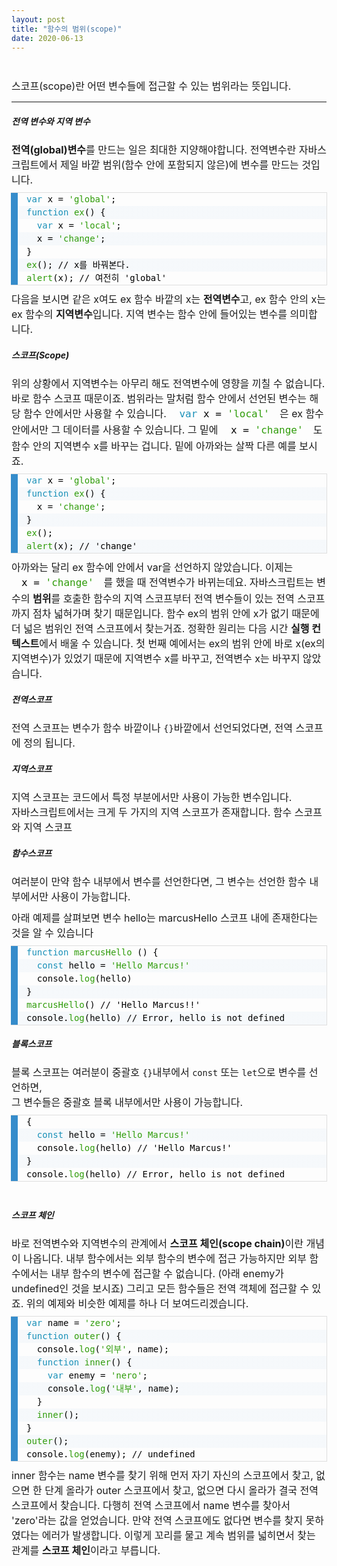 ```yaml
---
layout: post
title: "함수의 범위(scope)"
date: 2020-06-13
---
```


<style>
  p {
    margin: 10px 0  !important;
    font-size:16px;
    width:100% !important;
  }
  li {
    list-style-type : none;
  }
 
  textarea {
    background : none;
    width:100%;
    height: 122px;
    font-size:15px;
  }
  .inline {
    display: inline!important;
  }
  h5 { 
    width: 100% !important;
  }
</style>

<style>
pre[class*="language-"].line-numbers.line-numbers { padding-left: 0; }
pre[class*="language-"].line-numbers { position: relative; padding-left: 3.8em; counter-reset: linenumber; }
:not(pre) > code[class*="language-"], pre[class*="language-"] {background-color: #fdfdfd;-webkit-box-sizing: border-box;-moz-box-sizing: border-box;box-sizing: border-box;margin-bottom: 1em; }
pre[class*="language-"] { position: relative; margin: .5em 0; overflow: visible; padding: 0; }
code[class*="language-"], pre[class*="language-"] { color: black; background: none; font-family: Consolas, Monaco, 'Andale Mono', 'Ubuntu Mono', monospace; font-size: 1em; text-align: left; white-space: pre; word-spacing: normal; word-break: normal; word-wrap: normal; line-height: 1.5; -moz-tab-size: 4; -o-tab-size: 4; tab-size: 4; -webkit-hyphens: none; -moz-hyphens: none; -ms-hyphens: none; hyphens: none; }
pre[class*="language-"].line-numbers.line-numbers code { font-size:14px; }
pre[class*="language-"].line-numbers > code { position: relative; white-space: inherit; }
pre[class*="language-"]>code { position: relative; border-left: 10px solid #358ccb; box-shadow: -1px 0px 0px 0px #358ccb, 0px 0px 0px 1px #dfdfdf; background-color: #fdfdfd;  background-image: linear-gradient(transparent 50%, rgba(69, 142, 209, 0.04) 50%); background-size: 3em 3em; background-origin: content-box; background-attachment: local; font-size:14px;}
code[class*="language"] { max-height: inherit; height: inherit; padding: 0 1em; display: block; overflow: auto; }
pre[class*="language-"].line-numbers > code { position: relative; white-space: inherit; }
.token.selector, .token.attr-name, .token.string, .token.char, .token.function, .token.builtin, .token.inserted { color: #2f9c0a; }
.token.atrule, .token.attr-value, .token.keyword, .token.class-name { color: #1990b8; }
pre[class*="language-"]>code { position: relative; border-left: 10px solid #358ccb; box-shadow: -1px 0px 0px 0px #358ccb, 0px 0px 0px 1px #dfdfdf; background-color: #fdfdfd; background-image: linear-gradient(transparent 50%, rgba(69, 142, 209, 0.04) 50%); background-size: 3em 3em; background-origin: content-box; background-attachment: local;
}
</style>

<br>
<p>스코프(scope)란 어떤 변수들에 접근할 수 있는 범위라는 뜻입니다.</p>
<hr/>

<h5 style='width: 100%;'>전역 변수와 지역 변수</h5>

<p>
  <span>
     <strong>전역(global)변수</strong>를 만드는 일은 최대한 지양해야합니다. 전역변수란 자바스크립트에서 제일 바깥 범위(함수 안에 포함되지 않은)에 변수를 만드는 것입니다.
  </span>
</p>

<pre data-reactroot="" class=" line-numbers  language-jsx"><code class="  language-jsx"><span class="token keyword">var</span> x <span class="token operator">=</span> <span class="token string">'global'</span><span class="token punctuation">;</span>
<span class="token keyword">function</span> <span class="token function">ex</span><span class="token punctuation">(</span><span class="token punctuation">)</span> <span class="token punctuation">{</span>
  <span class="token keyword">var</span> x <span class="token operator">=</span> <span class="token string">'local'</span><span class="token punctuation">;</span>
  x <span class="token operator">=</span> <span class="token string">'change'</span><span class="token punctuation">;</span>
<span class="token punctuation">}</span>
<span class="token function">ex</span><span class="token punctuation">(</span><span class="token punctuation">)</span><span class="token punctuation">;</span> <span class="token comment">// x를 바꿔본다.</span>
<span class="token function">alert</span><span class="token punctuation">(</span>x<span class="token punctuation">)</span><span class="token punctuation">;</span> <span class="token comment">// 여전히 'global'</span><span aria-hidden="true" class="line-numbers-rows"><span></span><span></span><span></span><span></span><span></span><span></span><span></span></span></code></pre>

<p>다음을 보시면 같은 x여도 ex 함수 바깥의 x는 <strong>전역변수</strong>고, ex 함수 안의 x는 ex 함수의 <strong>지역변수</strong>입니다. 지역 변수는 함수 안에 들어있는 변수를 의미합니다. </p>

<h5>스코프(Scope)</h5>

<p>위의 상황에서 지역변수는 아무리 해도 전역변수에 영향을 끼칠 수 없습니다. 바로 함수 스코프 때문이죠. 범위라는 말처럼 함수 안에서 선언된 변수는 해당 함수 안에서만 사용할 수 있습니다. <code class="line-numbers  language-jsx inline" data-reactroot=""><span class="token keyword">var</span> x <span class="token operator">=</span> <span class="token string">'local'</span></code>은 ex 함수 안에서만 그 데이터를 사용할 수 있습니다.  그 밑에 <code class="line-numbers  language-jsx inline" data-reactroot="">x <span class="token operator">=</span> <span class="token string">'change'</span></code>도 함수 안의 지역변수 x를 바꾸는 겁니다. 밑에 아까와는 살짝 다른 예를 보시죠.</p>

<pre data-reactroot="" class=" line-numbers  language-jsx"><code class="  language-jsx"><span class="token keyword">var</span> x <span class="token operator">=</span> <span class="token string">'global'</span><span class="token punctuation">;</span>
<span class="token keyword">function</span> <span class="token function">ex</span><span class="token punctuation">(</span><span class="token punctuation">)</span> <span class="token p unctuation">{</span>
  x <span class="token operator">=</span> <span class="token string">'change'</span><span class="token punctuation">;</span>
<span class="token punctuation">}</span>
<span class="token function">ex</span><span class="token punctuation">(</span><span class="token punctuation">)</span><span class="token punctuation">;</span>
<span class="token function">alert</span><span class="token punctuation">(</span>x<span class="token punctuation">)</span><span class="token punctuation">;</span> <span class="token comment">// 'change'</span><span aria-hidden="true" class="line-numbers-rows"><span></span><span></span><span></span><span></span><span></span><span></span></span></code></pre>

<p>아까와는 달리 ex 함수에 안에서 var을 선언하지 않았습니다. 이제는 <code class="line-numbers  language-jsx inline" data-reactroot="">x <span class="token operator">=</span> <span class="token string">'change'</span></code>를 했을 때 전역변수가 바뀌는데요. 자바스크립트는 변수의 <strong>범위</strong>를 호출한 함수의 지역 스코프부터 전역 변수들이 있는 전역 스코프까지 점차 넓혀가며 찾기 때문입니다. 함수 ex의 범위 안에 x가 없기 때문에 더 넓은 범위인 전역 스코프에서 찾는거죠. 정확한 원리는 다음 시간 <strong>실행 컨텍스트</strong>에서 배울 수 있습니다. 첫 번째 예에서는 ex의 범위 안에 바로 x(ex의 지역변수)가 있었기 때문에 지역변수 x를 바꾸고, 전역변수 x는 바꾸지 않았습니다.</p>

<h5>전역스코프</h5>
<p>전역 스코프는 변수가 함수 바깥이나 <code>{}</code>바깥에서 선언되었다면, 전역 스코프에 정의 됩니다.</p>

<h5>지역스코프</h5>
<p>지역 스코프는 코드에서 특정 부분에서만 사용이 가능한 변수입니다.<br>
자바스크립트에서는 크게 두 가지의 지역 스코프가 존재합니다. 함수 스코프와 지역 스코프<br>
<h5>함수스코프</h5>
<p>여러분이 만약 함수 내부에서 변수를 선언한다면, 그 변수는 선언한 함수 내부에서만 사용이 가능합니다.</p>
<p>아래 예제를 살펴보면 변수 hello는 marcusHello 스코프 내에 존재한다는 것을 알 수 있습니다</p>
<pre class=" language-javascript"><code class=" language-javascript"><span class="token keyword">function</span> <span class="token function">marcusHello</span> <span class="token punctuation">(</span><span class="token punctuation">)</span> <span class="token punctuation">{</span>
  <span class="token keyword">const</span> hello <span class="token operator">=</span> <span class="token string">'Hello Marcus!'</span>
  console<span class="token punctuation">.</span><span class="token function">log</span><span class="token punctuation">(</span>hello<span class="token punctuation">)</span>
<span class="token punctuation">}</span>
<span class="token function">marcusHello</span><span class="token punctuation">(</span><span class="token punctuation">)</span> <span class="token comment">// 'Hello Marcus!!'</span>
console<span class="token punctuation">.</span><span class="token function">log</span><span class="token punctuation">(</span>hello<span class="token punctuation">)</span> <span class="token comment">// Error, hello is not defined</span></code></pre>

<h5>블록스코프</h5>
<p>블록 스코프는 여러분이 중괄호 <code>{}</code>내부에서 <code>const</code> 또는 <code>let</code>으로 변수를 선언하면,<br>
그 변수들은 중괄호 블록 내부에서만 사용이 가능합니다.</p>
<pre class=" language-javascript"><code class=" language-javascript"><span class="token punctuation">{</span>
  <span class="token keyword">const</span> hello <span class="token operator">=</span> <span class="token string">'Hello Marcus!'</span>
  console<span class="token punctuation">.</span><span class="token function">log</span><span class="token punctuation">(</span>hello<span class="token punctuation">)</span> <span class="token comment">// 'Hello Marcus!'</span>
<span class="token punctuation">}</span>
console<span class="token punctuation">.</span><span class="token function">log</span><span class="token punctuation">(</span>hello<span class="token punctuation">)</span> <span class="token comment">// Error, hello is not defined</span></code></pre>
<br/>

<h5>스코프 체인</h5>

<p>바로 전역변수와 지역변수의 관계에서 <strong>스코프 체인(scope chain)</strong>이란 개념이 나옵니다. 내부 함수에서는 외부 함수의 변수에 접근 가능하지만 외부 함수에서는 내부 함수의 변수에 접근할 수 없습니다. (아래 enemy가 undefined인 것을 보시죠) 그리고 모든 함수들은 전역 객체에 접근할 수 있죠. 위의 예제와 비슷한 예제를 하나 더 보여드리겠습니다.</p>

<pre data-reactroot="" class=" line-numbers  language-jsx"><code class="  language-jsx"><span class="token keyword">var</span> name <span class="token operator">=</span> <span class="token string">'zero'</span><span class="token punctuation">;</span>
<span class="token keyword">function</span> <span class="token function">outer</span><span class="token punctuation">(</span><span class="token punctuation">)</span> <span class="token punctuation">{</span>
  console<span class="token punctuation">.</span><span class="token function">log</span><span class="token punctuation">(</span><span class="token string">'외부'</span><span class="token punctuation">,</span> name<span class="token punctuation">)</span><span class="token punctuation">;</span>
  <span class="token keyword">function</span> <span class="token function">inner</span><span class="token punctuation">(</span><span class="token punctuation">)</span> <span class="token punctuation">{</span>
    <span class="token keyword">var</span> enemy <span class="token operator">=</span> <span class="token string">'nero'</span><span class="token punctuation">;</span>
    console<span class="token punctuation">.</span><span class="token function">log</span><span class="token punctuation">(</span><span class="token string">'내부'</span><span class="token punctuation">,</span> name<span class="token punctuation">)</span><span class="token punctuation">;</span>
  <span class="token punctuation">}</span>
  <span class="token function">inner</span><span class="token punctuation">(</span><span class="token punctuation">)</span><span class="token punctuation">;</span>
<span class="token punctuation">}</span>
<span class="token function">outer</span><span class="token punctuation">(</span><span class="token punctuation">)</span><span class="token punctuation">;</span>
console<span class="token punctuation">.</span><span class="token function">log</span><span class="token punctuation">(</span>enemy<span class="token punctuation">)</span><span class="token punctuation">;</span> <span class="token comment">// undefined</span><span aria-hidden="true" class="line-numbers-rows"><span></span><span></span><span></span><span></span><span></span><span></span><span></span><span></span><span></span><span></span><span></span></span></code></pre>

<p>inner 함수는 name 변수를 찾기 위해 먼저 자기 자신의 스코프에서 찾고, 없으면 한 단계 올라가 outer 스코프에서 찾고, 없으면 다시 올라가 결국 전역 스코프에서 찾습니다. 다행히 전역 스코프에서 name 변수를 찾아서 'zero'라는 값을 얻었습니다. 만약 전역 스코프에도 없다면 변수를 찾지 못하였다는 에러가 발생합니다. 이렇게 꼬리를 물고 계속 범위를 넓히면서 찾는 관계를 <strong>스코프 체인</strong>이라고 부릅니다.</p>
